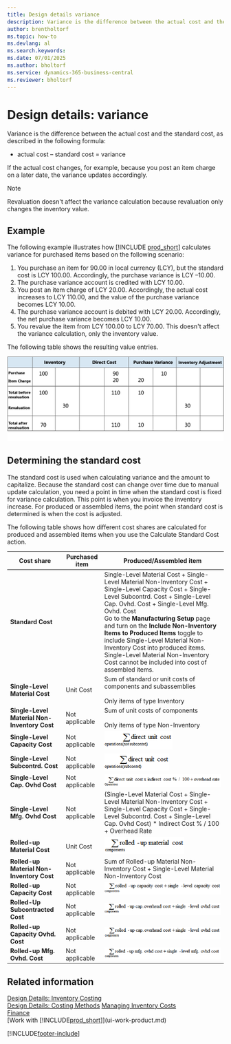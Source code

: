 ```yaml
---
title: Design details variance
description: Variance is the difference between the actual cost and the standard cost.
author: brentholtorf
ms.topic: how-to
ms.devlang: al
ms.search.keywords:
ms.date: 07/01/2025
ms.author: bholtorf
ms.service: dynamics-365-business-central
ms.reviewer: bholtorf
---
```

# Design details: variance

Variance is the difference between the actual cost and the standard cost, as described in the following formula:  

- actual cost – standard cost = variance  

If the actual cost changes, for example, because you post an item charge on a later date, the variance updates accordingly.  

> [!NOTE]  
> Revaluation doesn't affect the variance calculation because revaluation only changes the inventory value.  

## Example  

The following example illustrates how [!INCLUDE [prod_short](includes/prod_short.md)] calculates variance for purchased items based on the following scenario:  

1. You purchase an item for 90.00 in local currency (LCY), but the standard cost is LCY 100.00. Accordingly, the purchase variance is LCY –10.00.  
2. The purchase variance account is credited with LCY 10.00.  
3. You post an item charge of LCY 20.00. Accordingly, the actual cost increases to LCY 110.00, and the value of the purchase variance becomes LCY 10.00.  
4. The purchase variance account is debited with LCY 20.00. Accordingly, the net purchase variance becomes LCY 10.00.  
5. You revalue the item from LCY 100.00 to LCY 70.00. This doesn't affect the variance calculation, only the inventory value.  

The following table shows the resulting value entries.  

![Purchase variance calculation.](media/design_details_inventory_costing_11_purchase_variance.png "Purchase variance calculation")  

## Determining the standard cost  

The standard cost is used when calculating variance and the amount to capitalize. Because the standard cost can change over time due to manual update calculation, you need a point in time when the standard cost is fixed for variance calculation. This point is when you invoice the inventory increase. For produced or assembled items, the point when standard cost is determined is when the cost is adjusted.  

 The following table shows how different cost shares are calculated for produced and assembled items when you use the Calculate Standard Cost action.  

|Cost share|Purchased item|Produced/Assembled item|  
|----------------|--------------------|------------------------------|  
|**Standard Cost**||Single-Level Material Cost + Single-Level Material Non-Inventory Cost + Single-Level Capacity Cost + Single-Level Subcontrd. Cost + Single-Level Cap. Ovhd. Cost + Single-Level Mfg. Ovhd. Cost</br>Go to the **Manufacturing Setup** page and turn on the **Include Non-Inventory Items to Produced Items** toggle to include Single-Level Material Non-Inventory Cost into produced items. Single-Level Material Non-Inventory Cost cannot be included into cost of assembled items.|  
|**Single-Level Material Cost**|Unit Cost|Sum of standard or unit costs of components and subassemblies </br></br> Only items of type Inventory|  
|**Single-Level Material Non-Inventory Cost**|Not applicable|Sum of unit costs of components  </br></br> Only items of type Non-Inventory|
|**Single-Level Capacity Cost**|Not applicable|![Equation 2.](media/design_details_inventory_costing_11_equation_2.png "Equation 2")|  
|**Single-Level Subcontrd. Cost**|Not applicable|![Equation 3.](media/design_details_inventory_costing_11_equation_3.png "Equation 3")|  
|**Single-Level Cap. Ovhd Cost**|Not applicable|![Equation 4.](media/design_details_inventory_costing_11_equation_4.png "Equation 4")|  
|**Single-Level Mfg. Ovhd Cost**|Not applicable|(Single-Level Material Cost + Single-Level Material Non-Inventory Cost + Single-Level Capacity Cost + Single-Level Subcontrd. Cost + Single-Level Cap. Ovhd Cost) * Indirect Cost % / 100 + Overhead Rate|
|**Rolled-up Material Cost**|Unit Cost|![Equation 5.](media/design_details_inventory_costing_11_equation_5.png "Equation 5")|  
|**Rolled-up Material Non-Inventory Cost**|Not applicable|Sum of Rolled-up Material Non-Inventory Cost + Single-Level Material Non-Inventory Cost|
|**Rolled-up Capacity Cost**|Not applicable|![Equation 6.](media/design_details_inventory_costing_11_equation_6.png "Equation 6")|  
|**Rolled-Up Subcontracted Cost**|Not applicable|![Equation 7.](media/design_details_inventory_costing_11_equation_7.png "Equation 7")|  
|**Rolled-up Capacity Ovhd. Cost**|Not applicable|![Equation 8.](media/design_details_inventory_costing_11_equation_8.png "Equation 8")|  
|**Rolled-up Mfg. Ovhd. Cost**|Not applicable|![Equation 9.](media/design_details_inventory_costing_11_equation_9.png "Equation 9")|  

## Related information  
 [Design Details: Inventory Costing](design-details-inventory-costing.md)   
 [Design Details: Costing Methods](design-details-costing-methods.md)
 [Managing Inventory Costs](finance-manage-inventory-costs.md)  
 [Finance](finance.md)  
 [Work with [!INCLUDE[prod_short](includes/prod_short.md)]](ui-work-product.md)


[!INCLUDE[footer-include](includes/footer-banner.md)]
